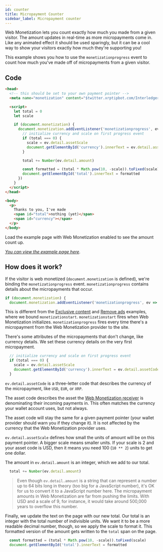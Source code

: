 ```yaml
---
id: counter
title: Micropayment Counter
sidebar_label: Micropayment counter
---
```


Web Monetization lets you count exactly how much you made from a given visitor.
The amount updates in real-time as more micropayments come in. Like any
animated effect it should be used sparingly, but it can be a cool way to show
your visitors exactly how much they're supporting you!

This example shows you how to use the `monetizationprogress` event to count how
much you've made off of micropayments from a given visitor.

## Code

```html
<head>
  <!-- this should be set to your own payment pointer -->
  <meta name="monetization" content="$twitter.xrptipbot.com/Interledger">

  <script>
    let total = 0
    let scale

    if (document.monetization) {
      document.monetization.addEventListener('monetizationprogress', ev => {
        // initialize currency and scale on first progress event
        if (total === 0) {
          scale = ev.detail.assetScale
          document.getElementById('currency').innerText = ev.detail.assetCode
        }

        total += Number(ev.detail.amount)

        const formatted = (total * Math.pow(10, -scale)).toFixed(scale)
        document.getElementById('total').innerText = formatted
      })
    }
  </script>
</head>

<body>
  <p>
    Thanks to you, I've made
    <span id="total">nothing (yet)</span>
    <span id="currency"></span>
  </p>
</body>
```

Load the example page with Web Monetization enabled to see the amount count up.

[_You can view the example page here_](/examples/counter.html).

## How does it work?

If the visitor is web monetized (`document.monetization` is defined), we're
binding the `monetizationprogress` event. `monetizationprogress` contains
details about the micropayments that occur.

```js
if (document.monetization) {
  document.monetization.addEventListener('monetizationprogress', ev => {
```

This is different from the [Exclusive content](./exclusive-content) and
[Remove ads](./remove-ads) examples, where we bound `monetizationstart`.
`monetizationstart` fires when Web Monetization initializes.
`monetizationprogress` fires every time there's a micropayment from the Web
Monetization provider to the site.

There's some attributes of the micropayments that don't change, like currency
details. We set these currency details on the very first micropayment.

```js
  // initialize currency and scale on first progress event
  if (total === 0) {
    scale = ev.detail.assetScale
    document.getElementById('currency').innerText = ev.detail.assetCode
  }
```

`ev.detail.assetCode` is a three-letter code that describes the currency of the
micropayment, like `USD`, `EUR`, or `XRP`.

The asset code describes the asset the [Web Monetization
receiver](./glossary#web-monetization-receiver) is
denominating their incoming payments in. This often matches the currency your
wallet account uses, but not always.

The asset code will stay the same for a given payment pointer (your wallet
  provider should warn you if they change it). It is not affected by the
  currency that the Web Monetization provider uses.

`ev.detail.assetScale` defines how small the units of amount will be on this
payment pointer. A bigger scale means smaller units. If your scale is 2 and your
asset code is USD, then it means you need 100 (`10 ** 2`) units to get one dollar.

The amount in `ev.detail.amount` is an integer, which we add to our total.

```js
  total += Number(ev.detail.amount)
```

> Even though `ev.detail.amount` is a string that can represent a number up to
> 64 bits long in theory (too big for a JavaScript number), it's OK for us to
> convert it to a JavaScript number here. The micropayment amounts in Web
> Monetization are far from pushing the limits. With USD and a scale of 9, for
> instance, it would take around 500,000 years to overflow this number.

Finally, we update the text on the page with our new total. Our total is an
integer with the total number of indivisible units. We want it to be a more
readable decimal number, though, so we apply the scale to format it. This
formatted version of the amount gets written to the `total` span on the page.

```js
  const formatted = (total * Math.pow(10, -scale)).toFixed(scale)
  document.getElementById('total').innerText = formatted
```
